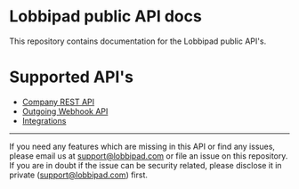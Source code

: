 # Lobbipad public API docs

This repository contains documentation for the Lobbipad public API's.

# Supported API's

- [Company REST API](rest-api.md)
- [Outgoing Webhook API](webhooks.md)
- [Integrations](integrations.md)

---

If you need any features which are missing in this API or find any issues, please email us at support@lobbipad.com or file an issue on this repository. If you are in doubt if the issue can be security related, please disclose it in private (support@lobbipad.com) first.